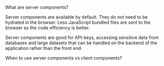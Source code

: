 What are server components?

Server components are available by default. They do not need to be hydrated in the browser. Less JavaScript bundled files are sent to the browser so the code efficiency is better.

Server components are good for API-keys, accessing sensitive data from databases and large datasets that can be handled on the backend of the application rather than the front end.

When to use server components vs client components?